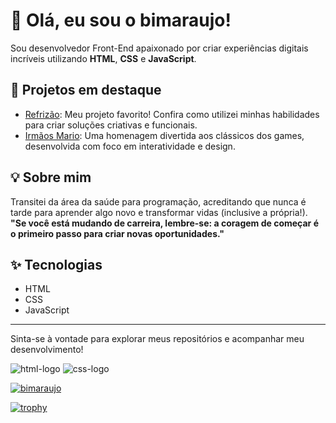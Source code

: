# 👋 Olá, eu sou o bimaraujo!

Sou desenvolvedor Front-End apaixonado por criar experiências digitais incríveis utilizando **HTML**, **CSS** e **JavaScript**.

## 🚀 Projetos em destaque

- [Refrizão](https://github.com/bimaraujo/refrizao): Meu projeto favorito! Confira como utilizei minhas habilidades para criar soluções criativas e funcionais.
- [Irmãos Mario](https://github.com/bimaraujo/irmaos-mario): Uma homenagem divertida aos clássicos dos games, desenvolvida com foco em interatividade e design.

## 💡 Sobre mim

Transitei da área da saúde para programação, acreditando que nunca é tarde para aprender algo novo e transformar vidas (inclusive a própria!).  
**"Se você está mudando de carreira, lembre-se: a coragem de começar é o primeiro passo para criar novas oportunidades."**

## ✨ Tecnologias

- HTML
- CSS
- JavaScript

---
Sinta-se à vontade para explorar meus repositórios e acompanhar meu desenvolvimento!

<img src="https://img.shields.io/badge/HTML5-E34F26?style=for-the-badge&logo=html5&logoColor=white" alt="html-logo"/>
<img src="https://img.shields.io/badge/CSS-239120?&style=for-the-badge&logo=css3&logoColor=white" alt="css-logo"/>

[![bimaraujo](https://github-readme-stats.vercel.app/api?username=bimaraujo)](https://github.com/anuraghazra/github-readme-stats)

[![trophy](https://github-profile-trophy.vercel.app/?username=bimaraujo-ma&theme=onedark)](https://github.com/ryo-ma/github-profile-trophy)
